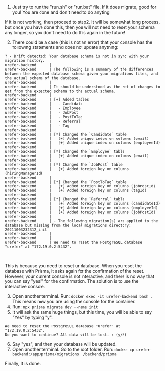 1. Just try to run the "run.sh" or "run.bat" file. If it does migrate, good for you! You are done and don't need to do anyting <br/>

If it is not working, then proceed to step2. It will be somewhat long process, but once you have done this, then you will not need to reset your schema any longer, so you don't need to do this again in the future!

2. There could be a case (this is not an error) that your console has the following statements and does not update anything:
```
? - Drift detected: Your database schema is not in sync with your migration history.
urefer-backend      | 
urefer-backend      | The following is a summary of the differences between the expected database schema given your migrations files, and the actual schema of the database.
urefer-backend      | 
urefer-backend      | It should be understood as the set of changes to get from the expected schema to the actual schema.
urefer-backend      | 
urefer-backend      | [+] Added tables
urefer-backend      |   - Candidate
urefer-backend      |   - Employee
urefer-backend      |   - JobPost
urefer-backend      |   - PostToTag
urefer-backend      |   - Referral
urefer-backend      |   - Tag
urefer-backend      | 
urefer-backend      | [*] Changed the `Candidate` table
urefer-backend      |   [+] Added unique index on columns (email)
urefer-backend      |   [+] Added unique index on columns (employeeId)
urefer-backend      | 
urefer-backend      | [*] Changed the `Employee` table
urefer-backend      |   [+] Added unique index on columns (email)
urefer-backend      | 
urefer-backend      | [*] Changed the `JobPost` table
urefer-backend      |   [+] Added foreign key on columns (hiringManagerId)
urefer-backend      | 
urefer-backend      | [*] Changed the `PostToTag` table
urefer-backend      |   [+] Added foreign key on columns (jobPostId)
urefer-backend      |   [+] Added foreign key on columns (tagId)
urefer-backend      | 
urefer-backend      | [*] Changed the `Referral` table
urefer-backend      |   [+] Added foreign key on columns (candidateId)
urefer-backend      |   [+] Added foreign key on columns (employeeId)
urefer-backend      |   [+] Added foreign key on columns (jobPostId)
urefer-backend      | 
urefer-backend      | - The following migration(s) are applied to the database but missing from the local migrations directory: 20211003232312_init
urefer-backend      | 
urefer-backend      | 
urefer-backend      | We need to reset the PostgreSQL database "urefer" at "172.19.0.2:5432".
```
<br/>

This is because you need to reset ur database. When you reset the database with Prisma, it asks again for the confirmation of the reset. However, your current console is not interactive, and there is no way that you can say "yes!" for the confirmation. The solution is to use the interactive console. 

3. Open another terminal. Run: ```docker exec -it urefer-backend bash ```. This means now you are using the console for the container.
4. Run: ```npx prisma migrate dev --name init```
5. It will ask the same huge things, but this time, you will be able to say "Yes" by typing "y".

```
We need to reset the PostgreSQL database "urefer" at "172.19.0.2:5432".
Do you want to continue? All data will be lost. › (y/N)
```

6. Say "yes", and then your database will be updated.
7. Open another terminal. Go to the root folder. Run: ```docker cp urefer-backend:/app/prisma/migrations ./backend/prisma```

Finally, It is done.
